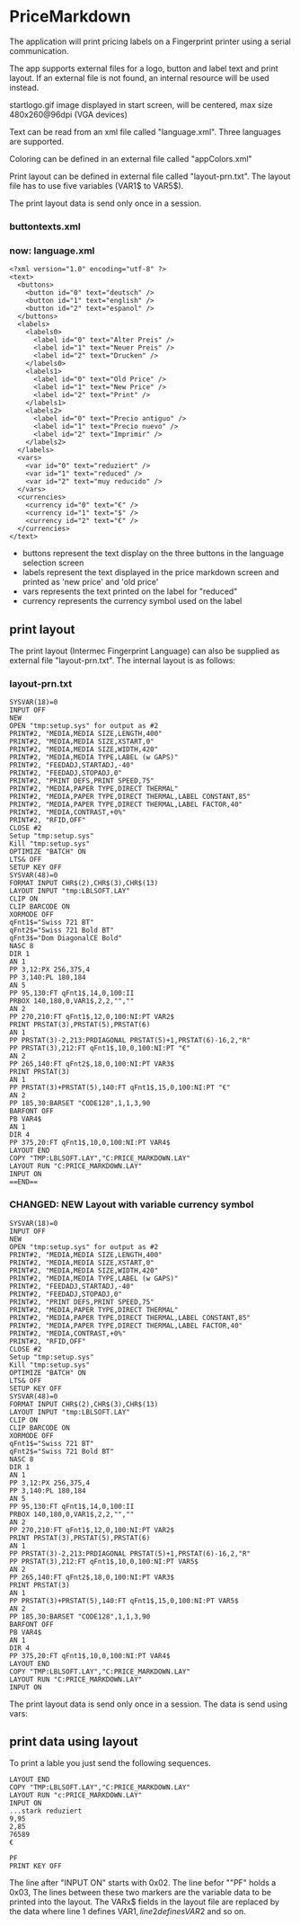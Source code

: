 # PriceMarkdown

The application will print pricing labels on a Fingerprint printer using a serial communication.

The app supports external files for a logo, button and label text and print layout. 
If an external file is not found, an internal resource will be used instead.

startlogo.gif		image displayed in start screen, will be centered, max size 480x260@96dpi (VGA devices)

Text can be read from an xml file called "language.xml". Three languages are supported.

Coloring can be defined in an external file called "appColors.xml"

Print layout can be defined in external file called "layout-prn.txt". The layout file has to use five variables (VAR1$ to VAR5$).

The print layout data is send only once in a session.

### buttontexts.xml
### now: language.xml

```
<?xml version="1.0" encoding="utf-8" ?>
<text>
  <buttons>
    <button id="0" text="deutsch" />
    <button id="1" text="english" />
    <button id="2" text="espanol" />
  </buttons>
  <labels>
    <labels0>
      <label id="0" text="Alter Preis" />
      <label id="1" text="Neuer Preis" />
      <label id="2" text="Drucken" />
    </labels0>
    <labels1>
      <label id="0" text="Old Price" />
      <label id="1" text="New Price" />
      <label id="2" text="Print" />
    </labels1>
    <labels2>
      <label id="0" text="Precio antiguo" />
      <label id="1" text="Precio nuevo" />
      <label id="2" text="Imprimir" />
    </labels2>
  </labels>
  <vars>
    <var id="0" text="reduziert" />
    <var id="1" text="reduced" />
    <var id="2" text="muy reducido" />
  </vars>
  <currencies>
    <currency id="0" text="€" />
    <currency id="1" text="$" />
    <currency id="2" text="€" />
  </currencies>
</text>
```
-  buttons represent the text display on the three buttons in the language selection screen
-  labels represent the text displayed in the price markdown screen and printed as 'new price' and 'old price'
-  vars represents the text printed on the label for "reduced"
-  currency represents the currency symbol used on the label

## print layout
The print layout (Intermec Fingerprint Language) can also be supplied as external file "layout-prn.txt". The internal layout is as follows:

### layout-prn.txt
```
SYSVAR(18)=0
INPUT OFF
NEW 
OPEN "tmp:setup.sys" for output as #2
PRINT#2, "MEDIA,MEDIA SIZE,LENGTH,400"
PRINT#2, "MEDIA,MEDIA SIZE,XSTART,0"
PRINT#2, "MEDIA,MEDIA SIZE,WIDTH,420"
PRINT#2, "MEDIA,MEDIA TYPE,LABEL (w GAPS)"
PRINT#2, "FEEDADJ,STARTADJ,-40"
PRINT#2, "FEEDADJ,STOPADJ,0"
PRINT#2, "PRINT DEFS,PRINT SPEED,75"
PRINT#2, "MEDIA,PAPER TYPE,DIRECT THERMAL"
PRINT#2, "MEDIA,PAPER TYPE,DIRECT THERMAL,LABEL CONSTANT,85"
PRINT#2, "MEDIA,PAPER TYPE,DIRECT THERMAL,LABEL FACTOR,40"
PRINT#2, "MEDIA,CONTRAST,+0%"
PRINT#2, "RFID,OFF"
CLOSE #2
Setup "tmp:setup.sys"
Kill "tmp:setup.sys"
OPTIMIZE "BATCH" ON
LTS& OFF
SETUP KEY OFF
SYSVAR(48)=0
FORMAT INPUT CHR$(2),CHR$(3),CHR$(13)
LAYOUT INPUT "tmp:LBLSOFT.LAY"
CLIP ON
CLIP BARCODE ON
XORMODE OFF
qFnt1$="Swiss 721 BT"
qFnt2$="Swiss 721 Bold BT"
qFnt3$="Dom DiagonalCE Bold"
NASC 8
DIR 1
AN 1
PP 3,12:PX 256,375,4
PP 3,140:PL 180,184
AN 5
PP 95,130:FT qFnt1$,14,0,100:II
PRBOX 140,180,0,VAR1$,2,2,"",""
AN 2
PP 270,210:FT qFnt1$,12,0,100:NI:PT VAR2$
PRINT PRSTAT(3),PRSTAT(5),PRSTAT(6)
AN 1
PP PRSTAT(3)-2,213:PRDIAGONAL PRSTAT(5)+1,PRSTAT(6)-16,2,"R"
PP PRSTAT(3),212:FT qFnt1$,10,0,100:NI:PT "€"
AN 2
PP 265,140:FT qFnt2$,18,0,100:NI:PT VAR3$
PRINT PRSTAT(3)
AN 1
PP PRSTAT(3)+PRSTAT(5),140:FT qFnt1$,15,0,100:NI:PT "€"
AN 2
PP 185,30:BARSET "CODE128",1,1,3,90
BARFONT OFF
PB VAR4$
AN 1
DIR 4
PP 375,20:FT qFnt1$,10,0,100:NI:PT VAR4$
LAYOUT END
COPY "TMP:LBLSOFT.LAY","C:PRICE_MARKDOWN.LAY"
LAYOUT RUN "C:PRICE_MARKDOWN.LAY"
INPUT ON
==END==
```

###	CHANGED: NEW Layout with variable currency symbol
```
SYSVAR(18)=0
INPUT OFF
NEW 
OPEN "tmp:setup.sys" for output as #2
PRINT#2, "MEDIA,MEDIA SIZE,LENGTH,400"
PRINT#2, "MEDIA,MEDIA SIZE,XSTART,0"
PRINT#2, "MEDIA,MEDIA SIZE,WIDTH,420"
PRINT#2, "MEDIA,MEDIA TYPE,LABEL (w GAPS)"
PRINT#2, "FEEDADJ,STARTADJ,-40"
PRINT#2, "FEEDADJ,STOPADJ,0"
PRINT#2, "PRINT DEFS,PRINT SPEED,75"
PRINT#2, "MEDIA,PAPER TYPE,DIRECT THERMAL"
PRINT#2, "MEDIA,PAPER TYPE,DIRECT THERMAL,LABEL CONSTANT,85"
PRINT#2, "MEDIA,PAPER TYPE,DIRECT THERMAL,LABEL FACTOR,40"
PRINT#2, "MEDIA,CONTRAST,+0%"
PRINT#2, "RFID,OFF"
CLOSE #2
Setup "tmp:setup.sys"
Kill "tmp:setup.sys"
OPTIMIZE "BATCH" ON
LTS& OFF
SETUP KEY OFF
SYSVAR(48)=0
FORMAT INPUT CHR$(2),CHR$(3),CHR$(13)
LAYOUT INPUT "tmp:LBLSOFT.LAY"
CLIP ON
CLIP BARCODE ON
XORMODE OFF
qFnt1$="Swiss 721 BT"
qFnt2$="Swiss 721 Bold BT"
NASC 8
DIR 1
AN 1
PP 3,12:PX 256,375,4
PP 3,140:PL 180,184
AN 5
PP 95,130:FT qFnt1$,14,0,100:II
PRBOX 140,180,0,VAR1$,2,2,"",""
AN 2
PP 270,210:FT qFnt1$,12,0,100:NI:PT VAR2$
PRINT PRSTAT(3),PRSTAT(5),PRSTAT(6)
AN 1
PP PRSTAT(3)-2,213:PRDIAGONAL PRSTAT(5)+1,PRSTAT(6)-16,2,"R"
PP PRSTAT(3),212:FT qFnt1$,10,0,100:NI:PT VAR5$
AN 2
PP 265,140:FT qFnt2$,18,0,100:NI:PT VAR3$
PRINT PRSTAT(3)
AN 1
PP PRSTAT(3)+PRSTAT(5),140:FT qFnt1$,15,0,100:NI:PT VAR5$
AN 2
PP 185,30:BARSET "CODE128",1,1,3,90
BARFONT OFF
PB VAR4$
AN 1
DIR 4
PP 375,20:FT qFnt1$,10,0,100:NI:PT VAR4$
LAYOUT END
COPY "TMP:LBLSOFT.LAY","C:PRICE_MARKDOWN.LAY"
LAYOUT RUN "C:PRICE_MARKDOWN.LAY"
INPUT ON
```

The print layout data is send only once in a session. The data is send using vars:

## print data using layout
To print a lable you just send the following sequences.
```
LAYOUT END
COPY "TMP:LBLSOFT.LAY","C:PRICE_MARKDOWN.LAY"
LAYOUT RUN "c:PRICE_MARKDOWN.LAY"
INPUT ON
...stark reduziert
9,95
2,85
76589
€

PF
PRINT KEY OFF
```

The line after "INPUT ON" starts with 0x02. The line befor ""PF" holds a 0x03, The lines between these 
two markers are the variable data to be printed into the layout. The VARx$ fields in the layout file are
replaced by the data where line 1 defines VAR1$, line 2 defines VAR2$ and so on.

